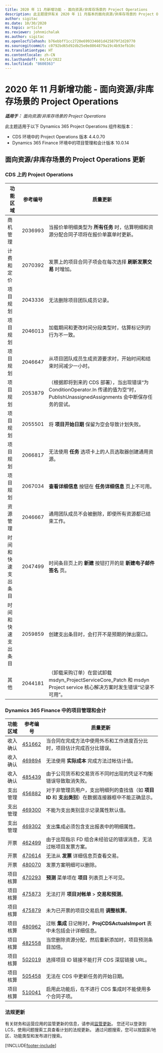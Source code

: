 ```yaml
---
title: 2020 年 11 月新增功能 - 面向资源/非库存场景的 Project Operations
description: 此主题提供有关 2020 年 11 月版本的面向资源/非库存场景的 Project Operations 中推出的质量更新的信息。
author: sigitac
ms.date: 10/30/2020
ms.topic: article
ms.reviewer: johnmichalak
ms.author: sigitac
ms.openlocfilehash: b76ebbff1cc2720e699334601d425879f2d20770
ms.sourcegitcommit: c0792bd65d92db25e0e8864879a19c4b93efb10c
ms.translationtype: HT
ms.contentlocale: zh-CN
ms.lasthandoff: 04/14/2022
ms.locfileid: "8600363"
---
```

# <a name="whats-new-november-2020---project-operations-for-resourcenon-stocked-based-scenarios"></a>2020 年 11 月新增功能 - 面向资源/非库存场景的 Project Operations

_**适用于：** 面向资源/非库存场景的 Project Operations_

此主题适用于以下 Dynamics 365 Project Operations 组件和版本：

- CDS 环境中的 Project Operations 版本 4.4.0.70
- Dynamics 365 Finance 环境中的项目管理和会计版本 10.0.14

## <a name="updates-to-project-operations-for-resource-non-stocked-based-scenarios"></a>面向资源/非库存场景的 Project Operations 更新

### <a name="project-operations-on-cds"></a>CDS 上的 Project Operations

| 功能区域                 | 参考编号 | 质量更新                                                                                                                                                                    |
|------------------------------|------------------|-----------------------------------------------------------------------------------------------------------------------------------------------------------------------------------|
|   商机管理       | 2036993          | 当报价单明细类型为 **所有任务** 时，估算明细和资源分配合同子项将在报价单赢单时更新。                                                 |
| 计费和定价          | 2070392          | 发票上的项目合同子项会在每次选择 **刷新发票交易** 时增加。                                                                         |
| 项目规划             | 2043336          | 无法删除项目团队成员记录。                                                                                                                                  |
| 项目规划             | 2046013          | 加载期间和更改时间分段类型时，估算标记列的行为不一致。                                                                                   |
| 项目规划             | 2046647          | 从项目团队成员生成资源要求时，开始时间和结束时间减少一小时。                                                                      |
| 项目规划             | 2053879          | （根据即将到来的 CDS 部署），当出现错误“为 ConditionOperator.In 传递的值为空”时，PublishUnassignedAssignments 会中断保存任务的尝试。                       |
| 项目规划             | 2055501          | 将 **项目开始日期** 保留为空会导致计划失败。                                                                                                      |
| 项目规划             | 2066817          | 无法使用 **任务** 选项卡上的人员选取器创建通用资源。                                                                                                   |
| 项目规划             | 2067034          | **查看详细信息** 按钮在 **任务详细信息** 页上不可用。                                                                                                       |
| 资源管理          | 2046667          | 通用团队成员不会被删除，即使所有资源都已结束工作。                                                                                                    |
| 时间和快速支出条目 | 2047499          | 时间条目页上的 **新建** 按钮打开的是 **新建电子邮件签名** 页。                                                                                               |
| 时间和快速支出条目 | 2059859          | 创建支出条目时，会打开不是预期的弹出窗口。                                                                                                                         |
| 其他                        | 2044181          | （卸载采购订单）在尝试卸载 msdyn_ProjectServiceCore_Patch 和 msdyn Project service 核心解决方案时发生错误“记录不可用”。  |

### <a name="project-management-and-accounting-in-dynamics-365-finance"></a>Dynamics 365 Finance 中的项目管理和会计

| 功能区域        | 参考编号 | 质量更新                                                                                                                                                            |
|---------------------|------------------|---------------------------------------------------------------------------------------------------------------------------------------------------------------------------|
| 收入确认 | [451662](https://fix.lcs.dynamics.com/Issue/Details/?bugId=451662)           | 当合同在完成方法中使用外币和工作进度百分比时，项目估计完成百分比错误。                     |
| 收入确认 | [469894](https://fix.lcs.dynamics.com/Issue/Details/?bugId=469894)           | 无法使用 **实际成本** 完成方法过帐估计值。                                                                                                    |
| 收入确认 | [485439](https://fix.lcs.dynamics.com/Issue/Details/?bugId=485439)           | 由于公司货币和交易货币不同时出现的凭证不均衡错误导致取消失败。                                              |
| 支出管理  | [456882](https://fix.lcs.dynamics.com/Issue/Details/?bugId=456822)           | 对于非管理员用户，支出明细列的查找值（如 **项目 ID** 和 **支出类别**）在数据连接器框中不能正确显示。 |
| 支出管理  | [469300](https://fix.lcs.dynamics.com/Issue/Details/?bugId=469300)           | 不能为支出类别显示记录属性默认值。                                                                                                         |
| 支出管理  | [469302](https://fix.lcs.dynamics.com/Issue/Details/?bugId=469302)           | 支出集成必须包含支出报表中的明细属性。                                                                                             |
| 开票           | [462499](https://fix.lcs.dynamics.com/Issue/Details/?bugId=462499)           | 由于出现指示 FD 组合未经验证的错误消息，无法过帐项目发票方案。                                                    |
| 开票           | [470614](https://fix.lcs.dynamics.com/Issue/Details/?bugId=470614)           | 无法从 **发票** 详细信息页查看交易。                                                                                                              |
| 开票           | [480070](https://fix.lcs.dynamics.com/Issue/Details/?bugId=480070)           | 发票方案明细可以删除。                                                                                                                                  |
| 项目核算  | [470293](https://fix.lcs.dynamics.com/Issue/Details/?bugId=470293)           | **预测** 菜单项在 **项目** 列表页上不可见。                                                                                                   |
| 项目核算  | [475873](https://fix.lcs.dynamics.com/Issue/Details/?bugId=475873)           | 无法打开 **项目对帐单**   > **交易和预测**。                                                                                                       |
| 项目核算  | [475879](https://fix.lcs.dynamics.com/Issue/Details/?bugId=475879)           | 未为已开票的项目交易启用 **调整核算**。                                                                                                  |
| 项目核算  | [480962](https://fix.lcs.dynamics.com/Issue/Details/?bugId=480962)           | 过帐 **集成** 日记帐时，**ProjCDSActualsImport** 表中未包括会计详细信息。                                                  |
| 项目核算  | [482558](https://fix.lcs.dynamics.com/Issue/Details/?bugId=482558)           | 当您删除资源分配，然后重新添加时，项目预测条目加倍。                                                                            |
| 项目核算  | [502019](https://fix.lcs.dynamics.com/Issue/Details/?bugId=502019)           | 选择项目 ID 链接不能打开 CDS 深层链接 URL。                                                                                                         |
| 项目核算  | [505458](https://fix.lcs.dynamics.com/Issue/Details/?bugId=505458)           | 无法在 CDS 中更新任务的开始日期。                                                                                                                           |
| 项目核算  | [510041](https://fix.lcs.dynamics.com/Issue/Details/?bugId=510041)           | 启用此功能后，在不进行 CDS 集成时不能使用多个合同子项。                                                                                   |

### <a name="regulatory-updates"></a>法规更新
有关财务和运营应用的监管更新的信息，请参阅[监管更新](/dynamics365/finance/localizations/regulatory-updates)。 您还可以登录到 LCS，使用问题搜索工具查看计划的法规更新。 通过问题搜索，您可以按国家/地区、功能类型和发布进行搜索。


[!INCLUDE[footer-include](../includes/footer-banner.md)]